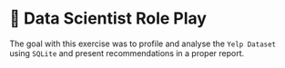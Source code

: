 # :mag_right: Data Scientist Role Play #
The goal with this exercise was to profile and analyse the `Yelp Dataset` using `SQLite` and present recommendations in a proper report.
